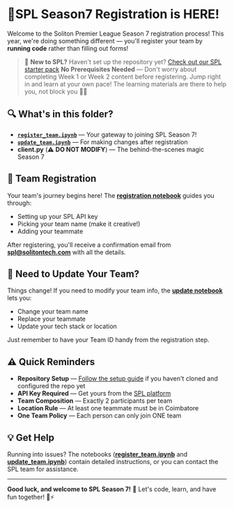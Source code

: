 # 🎉SPL Season7 Registration is HERE!

Welcome to the Soliton Premier League Season 7 registration process! This year, we're doing something different — you'll register your team by **running code** rather than filling out forms!

> 🔧 **New to SPL?** Haven't set up the repository yet? [Check out our SPL starter pack](https://spl.solitontech.ai/docs/setup-tools/intro)
> **No Prerequisites Needed** — Don't worry about completing Week 1 or Week 2 content before registering. Jump right in and learn at your own pace! The learning materials are there to help you, not block you 🧠✨

## 🔍 What's in this folder?

- [**`register_team.ipynb`**](./register_team.ipynb) — Your gateway to joining SPL Season 7!
- [**`update_team.ipynb`**](./update_team.ipynb) — For making changes after registration
- **client.py** (⚠️ **DO NOT MODIFY**) — The behind-the-scenes magic Season 7 

## 🤝 Team Registration

Your team's journey begins here! The [**registration notebook**](./register_team.ipynb) guides you through:

- Setting up your SPL API key
- Picking your team name (make it creative!)
- Adding your teammate

After registering, you'll receive a confirmation email from **spl@solitontech.com** with all the details.

## 🔄 Need to Update Your Team?

Things change! If you need to modify your team info, the [**update notebook**](./update_team.ipynb) lets you:

- Change your team name
- Replace your teammate
- Update your tech stack or location

Just remember to have your Team ID handy from the registration step.

## ⚠️ Quick Reminders

- **Repository Setup** — [Follow the setup guide](https://spl.solitontech.ai/docs/setup-tools/intro) if you haven't cloned and configured the repo yet
- **API Key Required** — Get yours from the [SPL platform](https://spl7.solitontech.ai/)
- **Team Composition** — Exactly 2 participants per team
- **Location Rule** — At least one teammate must be in Coimbatore
- **One Team Policy** — Each person can only join ONE team


## 💡 Get Help

Running into issues? The notebooks ([**register_team.ipynb**](./register_team.ipynb) and [**update_team.ipynb**](./update_team.ipynb)) contain detailed instructions, or you can contact the SPL team for assistance.

---

**Good luck, and welcome to SPL Season 7!** 🚀 Let's code, learn, and have fun together! 🧠⚡